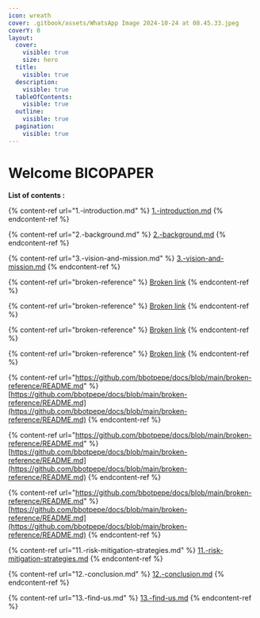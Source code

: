 ```yaml
---
icon: wreath
cover: .gitbook/assets/WhatsApp Image 2024-10-24 at 08.45.33.jpeg
coverY: 0
layout:
  cover:
    visible: true
    size: hero
  title:
    visible: true
  description:
    visible: true
  tableOfContents:
    visible: true
  outline:
    visible: true
  pagination:
    visible: true
---
```


# Welcome BICOPAPER

**List of contents :**

{% content-ref url="1.-introduction.md" %}
[1.-introduction.md](1.-introduction.md)
{% endcontent-ref %}

{% content-ref url="2.-background.md" %}
[2.-background.md](2.-background.md)
{% endcontent-ref %}

{% content-ref url="3.-vision-and-mission.md" %}
[3.-vision-and-mission.md](3.-vision-and-mission.md)
{% endcontent-ref %}

{% content-ref url="broken-reference" %}
[Broken link](broken-reference)
{% endcontent-ref %}

{% content-ref url="broken-reference" %}
[Broken link](broken-reference)
{% endcontent-ref %}

{% content-ref url="broken-reference" %}
[Broken link](broken-reference)
{% endcontent-ref %}

{% content-ref url="broken-reference" %}
[Broken link](broken-reference)
{% endcontent-ref %}

{% content-ref url="https://github.com/bbotpepe/docs/blob/main/broken-reference/README.md" %}
[https://github.com/bbotpepe/docs/blob/main/broken-reference/README.md](https://github.com/bbotpepe/docs/blob/main/broken-reference/README.md)
{% endcontent-ref %}

{% content-ref url="https://github.com/bbotpepe/docs/blob/main/broken-reference/README.md" %}
[https://github.com/bbotpepe/docs/blob/main/broken-reference/README.md](https://github.com/bbotpepe/docs/blob/main/broken-reference/README.md)
{% endcontent-ref %}

{% content-ref url="https://github.com/bbotpepe/docs/blob/main/broken-reference/README.md" %}
[https://github.com/bbotpepe/docs/blob/main/broken-reference/README.md](https://github.com/bbotpepe/docs/blob/main/broken-reference/README.md)
{% endcontent-ref %}

{% content-ref url="11.-risk-mitigation-strategies.md" %}
[11.-risk-mitigation-strategies.md](11.-risk-mitigation-strategies.md)
{% endcontent-ref %}

{% content-ref url="12.-conclusion.md" %}
[12.-conclusion.md](12.-conclusion.md)
{% endcontent-ref %}

{% content-ref url="13.-find-us.md" %}
[13.-find-us.md](13.-find-us.md)
{% endcontent-ref %}
